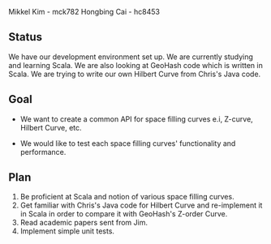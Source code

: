 Mikkel Kim - mck782
Hongbing Cai - hc8453

## Status

We have our development environment set up.
We are currently studying and learning Scala.
We are also looking at GeoHash code which is written in Scala. 
We are trying to write our own Hilbert Curve from Chris's Java code. 

## Goal

* We want to create a common API for space filling curves e.i, Z-curve, Hilbert Curve, etc.

* We would like to test each space filling curves' functionality and performance.  

## Plan

1. Be proficient at Scala and notion of various space filling curves.
1. Get familiar with Chris's Java code for Hilbert Curve and re-implement it in Scala in order to compare it with GeoHash's Z-order Curve.
1. Read academic papers sent from Jim.
1. Implement simple unit tests.